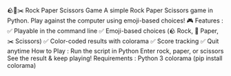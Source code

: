 🪨📄✂️ Rock Paper Scissors Game
A simple Rock Paper Scissors game in Python. Play against the computer using emoji-based choices! 🎮
Features  :
  ✅ Playable in the command line
  ✅ Emoji-based choices (🪨 Rock, 📄 Paper, ✂️ Scissors)
  ✅ Color-coded results with colorama
  ✅ Score tracking
  ✅ Quit anytime
How to Play  :
  Run the script in Python
  Enter rock, paper, or scissors
  See the result & keep playing!
Requirements :
  Python 3
  colorama (pip install colorama)
